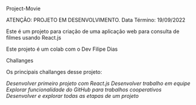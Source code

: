 Project-Movie

ATENÇÃO: PROJETO EM DESENVOLVIMENTO. Data Término: 19/09/2022

Este é um projeto para criação de uma aplicação web para consulta de filmes usando React.js

Este projeto é um colab com o Dev Filipe Dias

Challanges

Os principais challanges desse projeto:

*Desenvolver primeiro projeto com React.js*
*Desenvolver trabalho em equipe*
*Explorar funcionalidade do GitHub para trabalhos cooperativos*
*Desenvolver e explorar todas as etapas de um projeto*
